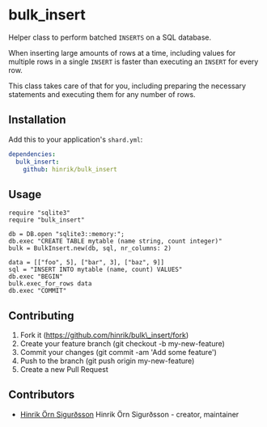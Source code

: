 # bulk\_insert

Helper class to perform batched `INSERTS` on a SQL database.

When inserting large amounts of rows at a time, including values for
multiple rows in a single `INSERT` is faster than executing an `INSERT`
for every row.

This class takes care of that for you, including preparing the necessary
statements and executing them for any number of rows.

## Installation

Add this to your application's `shard.yml`:

```yaml
dependencies:
  bulk_insert:
    github: hinrik/bulk_insert
```

## Usage

```crystal
require "sqlite3"
require "bulk_insert"

db = DB.open "sqlite3::memory:";
db.exec "CREATE TABLE mytable (name string, count integer)"
bulk = BulkInsert.new(db, sql, nr_columns: 2)

data = [["foo", 5], ["bar", 3], ["baz", 9]]
sql = "INSERT INTO mytable (name, count) VALUES"
db.exec "BEGIN"
bulk.exec_for_rows data
db.exec "COMMIT"
```

## Contributing

1. Fork it (https://github.com/hinrik/bulk\_insert/fork)
2. Create your feature branch (git checkout -b my-new-feature)
3. Commit your changes (git commit -am 'Add some feature')
4. Push to the branch (git push origin my-new-feature)
5. Create a new Pull Request

## Contributors

- [Hinrik Örn Sigurðsson](https://github.com/hinrik) Hinrik Örn Sigurðsson - creator, maintainer
